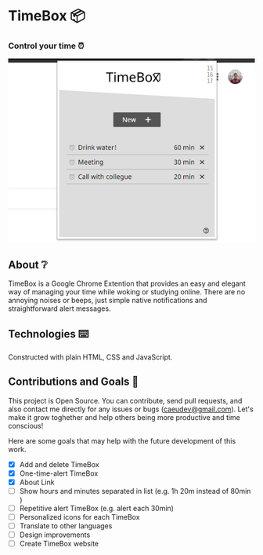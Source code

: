 # TimeBox 📦
### Control your time ⏰

![Home Screen](./demo/Screenshot_3.png)

## About ❔
TimeBox is a Google Chrome Extention that provides an easy and elegant way of managing your time while woking or studying online. There are no annoying noises or beeps, just simple native notifications and straightforward alert messages.

## Technologies ⌨️
Constructed with plain HTML, CSS and JavaScript.

## Contributions and Goals 🎯
This project is Open Source. You can contribute, send pull requests, and also contact me directly for any issues or bugs (caeudev@gmail.com). Let's make it grow toghether and help others being more productive and time conscious!

Here are some goals that may help with the future development of this work.

- [X] Add and delete TimeBox
- [X] One-time-alert TimeBox
- [X] About Link
- [ ] Show hours and minutes separated in list (e.g. 1h 20m instead of 80min )
- [ ] Repetitive alert TimeBox (e.g. alert each 30min)
- [ ] Personalized icons for each TimeBox
- [ ] Translate to other languages
- [ ] Design improvements
- [ ] Create TimeBox website
